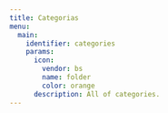 ```yaml
---
title: Categorias
menu:
  main:
    identifier: categories
    params:
      icon:
        vendor: bs
        name: folder
        color: orange
      description: All of categories.
---
```



<!-- ---
title: Categories
menu:
  main:
    parent: blog
    params:
      icon:
        vendor: bs
        name: folder
        color: orange
      description: All of categories.
--- -->
